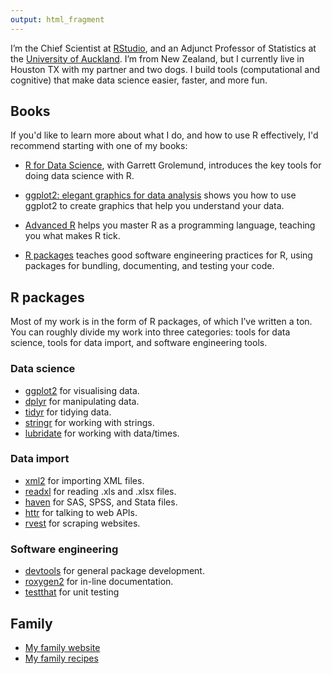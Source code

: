 ```yaml
---
output: html_fragment
---
```


I’m the Chief Scientist at [RStudio](http://rstudio.com), and an Adjunct Professor of
Statistics at the [University of Auckland](https://www.stat.auckland.ac.nz). I’m from New Zealand, but I currently live in Houston TX with my partner and two dogs. I build tools (computational and cognitive) that make data science easier, faster, and more fun. 

## Books

If you'd like to learn more about what I do, and how to use R effectively, I'd recommend starting with one of my books:

* [R for Data Science](http://r4ds.had.co.nz), with Garrett Grolemund,
  introduces the key tools for doing data science with R.
  
* [ggplot2: elegant graphics for data analysis](http://amzn.com/0387981403?tag=ggplot2-20)
  shows you how to use ggplot2 to create graphics that help you understand your data.

* [Advanced R](http://adv-r.had.co.nz) helps you master R as a programming 
  language, teaching you what makes R tick.
  
* [R packages](http://r-pkgs.had.co.nz) teaches good software engineering
  practices for R, using packages for bundling, documenting, and testing your 
  code.

## R packages

Most of my work is in the form of R packages, of which I’ve written a ton. You can roughly divide my work into three categories: tools for data science, tools for data import, and software engineering tools.

### Data science

* [ggplot2](http://ggplot2.org) for visualising data.
* [dplyr](http://github.com/hadley/dplyr) for manipulating data.
* [tidyr](http://github.com/hadley/dplyr) for tidying data.
* [stringr](http://github.com/hadley/stringr) for working with strings.
* [lubridate](http://github.com/hadley/stringr) for working with data/times.

### Data import

* [xml2](http://github.com/hadley/xml2) for importing XML files.
* [readxl](http://github.com/hadley/readxl) for reading .xls and .xlsx files.
* [haven](http://github.com/hadley/haven) for SAS, SPSS, and Stata files.
* [httr](http://github.com/hadley/httr) for talking to web APIs.
* [rvest](http://github.com/hadley/rvest) for scraping websites.

### Software engineering

* [devtools](http://github.com/hadley/devtools) for general package development.
* [roxygen2](http://github.com/klutometis/roxygen) for in-line documentation.
* [testthat](http://github.com/hadley/testthat) for unit testing


## Family

* [My family website](http://wickham.nz)
* [My family recipes](http://recipes.wickham.nz)
